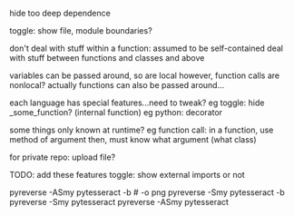 hide too deep dependence

toggle: show file, module boundaries?

don't deal with stuff within a function: assumed to be self-contained
deal with stuff between functions and classes and above

variables can be passed around, so are local
however, function calls are nonlocal?
actually functions can also be passed around...

each language has special features...need to tweak?
eg toggle: hide _some_function? (internal function)
eg python: decorator

some things only known at runtime?
eg function call: in a function, use method of argument
then, must know what argument (what class)

for private repo: upload file?

TODO: add these features
toggle: show external imports or not


pyreverse -ASmy pytesseract -b  # -o png
pyreverse -Smy pytesseract -b
pyreverse -Smy pytesseract
pyreverse -ASmy pytesseract
